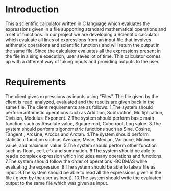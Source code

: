# Introduction

This a scientific calculator written in C language which evaluates the expressions given in a file supporting standard mathematical operations and a set of functions. 
In our project we are developing a Scientific calculator which evaluate all lines of expressions from an input file that involves arithmetic operations and scientific functions and will return the output in the same file. Since the calculator evaluates all the expressions present in the file in a single execution, user saves lot of time. This calculator comes up with a different way of taking inputs and providing outputs to the user.

# Requirements

The client gives expressions as inputs using “Files”. The file given by the client is read, analyzed, evaluated and the results are given back in the same file. The client requirements are as follows:
1.The system should perform arithmetic operations such as Addition, Subtraction, Multiplication, Division, Modulus, Exponent.
2.The system should perform basic math function such as Absolute value, Square root, Cube root, Log value.
3.The system should perform trigonometric functions such as Sine, Cosine, Tangent , Arcsine, Arccos and Arctan.
4.The system should perform statistical function such as Average, Mean, Median, Variance, Minimum value, and maximum value.
5.The system should perform other function such as floor , ceil, e^x and summation.
6.The system should be able to read a complex expression which includes many operations and functions.
7.The system should follow the order of operations -BODMAS while evaluating the expression.
8.The system should be able to take a file as input.
9.The system should be able to read all the expressions given in the file ( given by the user as input).
10.The system should write the evaluated output to the same file which was given as input.

